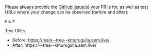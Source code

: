 Please always provide the [GitHub issue(s)](../issues) your PR is for, as well as test URLs where your change can be observed (before and after):

Fix #<gh-issue-id>

Test URLs:
- Before: https://main--tree--kmurugulla.aem.live/
- After: https://<branch>--tree--kmurugulla.aem.live/
